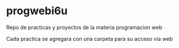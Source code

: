 # progwebi6u
Repo de practicas y proyectos de la materia programacion web 

Cada practica se agregara con una carpeta para su acceso via web